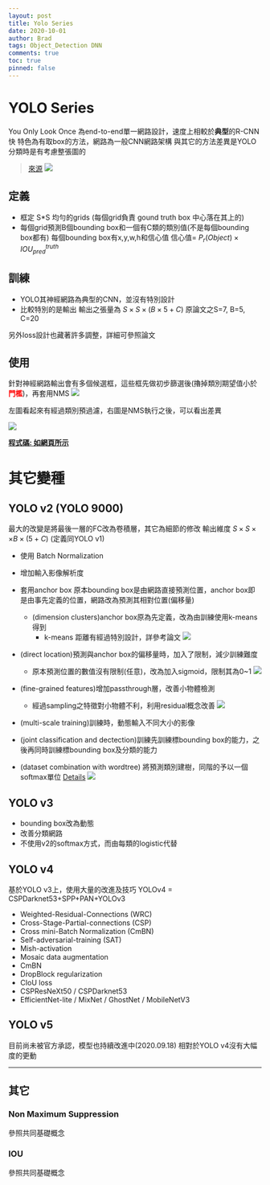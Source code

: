 ```yaml
---
layout: post
title: Yolo Series
date: 2020-10-01
author: Brad
tags: Object_Detection DNN
comments: true
toc: true
pinned: false
---
```


# YOLO Series
You Only Look Once
為end-to-end單一網路設計，速度上相較於**典型**的R-CNN快
特色為有取box的方法，網路為一般CNN網路架構
與其它的方法差異是YOLO分類時是有考慮整張圖的

<!-- more -->

> [來源](https://towardsdatascience.com/guide-to-car-detection-using-yolo-48caac8e4ded)
![](https://i.imgur.com/a2Au4zL.png)

## 定義
* 框定 S*S 均勻的grids (每個grid負責 gound truth box 中心落在其上的)
* 每個grid預測B個bounding box和一個有C類的類別值(不是每個bounding box都有)
    每個bounding box有x,y,w,h和信心值
    信心值= $P_r(Object)\times IOU^{truth}_{pred}$

## 訓練
* YOLO其神經網路為典型的CNN，並沒有特別設計
* 比較特別的是輸出
    輸出之張量為 $S\times S\times (B\times 5+C)$
    原論文之S=7, B=5, C=20
    
另外loss設計也藏著許多調整，詳細可參照論文

## 使用
針對神經網路輸出會有多個候選框，這些框先做初步篩選後(擼掉類別期望值小於<font color="red">**門檻**</font>)，再套用NMS
![](https://i.imgur.com/AJ7jHOg.png)
 

左圖看起來有經過類別預過濾，右圖是NMS執行之後，可以看出差異

![](https://i.imgur.com/fBKZnA5.png)

**[程式碼: 如網頁所示](https://towardsdatascience.com/guide-to-car-detection-using-yolo-48caac8e4ded)**

# 其它變種
## YOLO v2 (YOLO 9000)
最大的改變是將最後一層的FC改為卷積層，其它為細節的修改
輸出維度  $S\times S\times\times B\times (5+C)$ (定義同YOLO v1)
* 使用 Batch Normalization
* 增加輸入影像解析度
* 套用anchor box
原本bounding box是由網路直接預測位置，anchor box即是由事先定義的位置，網路改為預測其相對位置(偏移量)
    * (dimension clusters)anchor box原為先定義，改為由訓練使用k-means得到
        * k-means 距離有經過特別設計，詳參考論文
        ![](https://i.imgur.com/6Euvn3C.jpg)

* (direct location)預測與anchor box的偏移量時，加入了限制，減少訓練難度
    * 原本預測位置的數值沒有限制(任意)，改為加入sigmoid，限制其為0~1
    ![](https://i.imgur.com/QuRADfb.jpg)

* (fine-grained features)增加passthrough層，改善小物體檢測
    * 經過sampling之特徵對小物體不利，利用residual概念改善
    ![](https://i.imgur.com/9WMnuGe.jpg)

* (multi-scale training)訓練時，動態輸入不同大小的影像
* (joint classification and dectection)訓練先訓練標bounding box的能力，之後再同時訓練標bounding box及分類的能力
* (dataset combination with wordtree) 將預測類別建樹，同階的予以一個softmax單位
[Details](https://zhuanlan.zhihu.com/p/47575929)
    ![](https://i.imgur.com/ZDfnoyj.jpg)

## YOLO v3 
* bounding box改為動態
* 改善分類網路
* 不使用v2的softmax方式，而由每類的logistic代替


## YOLO v4 
基於YOLO v3上，使用大量的改進及技巧
YOLOv4 = CSPDarknet53+SPP+PAN+YOLOv3

* Weighted-Residual-Connections (WRC)
* Cross-Stage-Partial-connections (CSP)
* Cross mini-Batch Normalization (CmBN)
* Self-adversarial-training (SAT)
* Mish-activation
* Mosaic data augmentation
* CmBN
* DropBlock regularization
* CIoU loss
* CSPResNeXt50 / CSPDarknet53
* EfficientNet-lite / MixNet / GhostNet / MobileNetV3


## YOLO v5 
目前尚未被官方承認，模型也持續改進中(2020.09.18)
相對於YOLO v4沒有大幅度的更動



---
## 其它
### Non Maximum Suppression
參照共同基礎概念

### IOU
參照共同基礎概念



